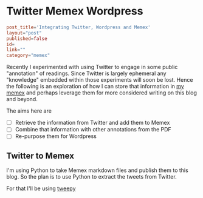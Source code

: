 # Twitter Memex Wordpress

```toml
post_title='Integrating Twitter, Wordpress and Memex'
layout="post"
published=false
id=
link=""
category="memex"
```

Recently I experimented with using Twitter to engage in some public "annotation" of readings. Since Twitter is largely ephemeral any "knowledge" embedded within those experiments will soon be lost. Hence the following is an exploration of how I can store that information in [my memex](https://djon.es/blog/2020/07/07/getting-started-with-memex/) and perhaps leverage them for more considered writing on this blog and beyond.

The aims here are

- [ ] Retrieve the information from Twitter and add them to Memex
- [ ] Combine that information with other annotations from the PDF
- [ ] Re-purpose them for Wordpress

## Twitter to Memex

I'm using Python to take Memex markdown files and publish them to this blog. So the plan is to use Python to extract the tweets from Twitter.

For that I'll be using [tweepy](http://docs.tweepy.org/en/latest/getting_started.html)
